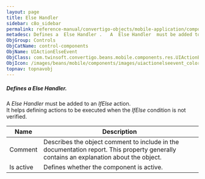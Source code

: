 ```yaml
---
layout: page
title: Else Handler
sidebar: c8o_sidebar
permalink: reference-manual/convertigo-objects/mobile-application/components/control-components/else-handler/
metadesc: Defines a  Else Handler .   A  Else Handler  must be added to an  IfElse  action. It helps defining actions to be executed when the  IfElse  condition
ObjGroup: Controls
ObjCatName: control-components
ObjName: UIActionElseEvent
ObjClass: com.twinsoft.convertigo.beans.mobile.components.res.UIActionElseEvent
ObjIcon: /images/beans/mobile/components/images/uiactionelseevent_color_32x32.png
topnav: topnavobj
---
```

##### Defines a <i>Else Handler</i>. <br/>

 A <i>Else Handler</i> must be added to an <i>IfElse</i> action.<br/>
It helps defining actions to be executed when the <i>IfElse</i> condition is not verified.

Name | Description 
--- | ---
Comment | Describes the object comment to include in the documentation report.  This property generally contains an explanation about the object. 
Is active | Defines whether the component is active. 

